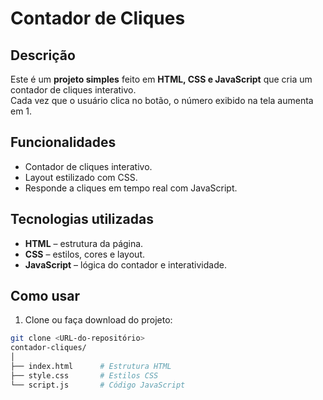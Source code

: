 # Contador de Cliques

## Descrição
Este é um **projeto simples** feito em **HTML, CSS e JavaScript** que cria um contador de cliques interativo.  
Cada vez que o usuário clica no botão, o número exibido na tela aumenta em 1.  

## Funcionalidades
- Contador de cliques interativo.  
- Layout estilizado com CSS.  
- Responde a cliques em tempo real com JavaScript.  

## Tecnologias utilizadas
- **HTML** – estrutura da página.  
- **CSS** – estilos, cores e layout.  
- **JavaScript** – lógica do contador e interatividade.  

## Como usar
1. Clone ou faça download do projeto:  
```bash
git clone <URL-do-repositório>
contador-cliques/
│
├── index.html      # Estrutura HTML
├── style.css       # Estilos CSS
└── script.js       # Código JavaScript

